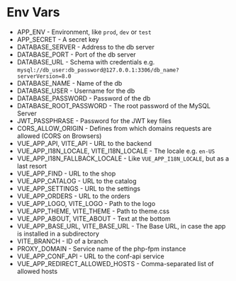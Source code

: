 # Env Vars

- APP_ENV - Environment, like `prod`, `dev` or `test`
- APP_SECRET - A secret key
- DATABASE_SERVER - Address to the db server
- DATABASE_PORT - Port of the db server
- DATABASE_URL - Schema with credentials e.g. `mysql://db_user:db_password@127.0.0.1:3306/db_name?serverVersion=8.0`
- DATABASE_NAME - Name of the db
- DATABASE_USER - Username for the db
- DATABASE_PASSWORD - Password of the db
- DATABASE_ROOT_PASSWORD - The root password of the MySQL Server
- JWT_PASSPHRASE - Password for the JWT key files
- CORS_ALLOW_ORIGIN - Defines from which domains requests are allowed (CORS on Browsers)
- VUE_APP_API, VITE_API - URL to the backend
- VUE_APP_I18N_LOCALE, VITE_I18N_LOCALE - The locale e.g. `en-US`
- VUE_APP_I18N_FALLBACK_LOCALE - Like `VUE_APP_I18N_LOCALE`, but as a last resort
- VUE_APP_FIND - URL to the shop
- VUE_APP_CATALOG - URL to the catalog
- VUE_APP_SETTINGS - URL to the settings
- VUE_APP_ORDERS - URL to the orders
- VUE_APP_LOGO, VITE_LOGO - Path to the logo
- VUE_APP_THEME, VITE_THEME - Path to theme.css
- VUE_APP_ABOUT, VITE_ABOUT - Text at the bottom
- VUE_APP_BASE_URL, VITE_BASE_URL - The Base URL, in case the app is installed in a subdirectory
- VITE_BRANCH - ID of a branch
- PROXY_DOMAIN - Service name of the php-fpm instance
- VUE_APP_CONF_API - URL to the conf-api service
- VUE_APP_REDIRECT_ALLOWED_HOSTS - Comma-separated list of allowed hosts
